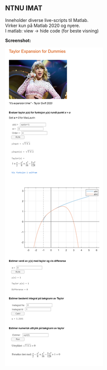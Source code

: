 ## NTNU IMAT

Inneholder diverse live-scripts til Matlab.  
Virker kun på Matlab 2020 og nyere.     
I matlab: view -> hide code (for beste visning)  

**Screenshot:** 

![](ActualSpeedrun/Images/taylorScreen.png)




